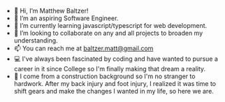 - 👋 Hi, I’m Matthew Baltzer!
- 👀 I’m an aspiring Software Engineer.
- 🌱 I’m currently learning javascript/typescript for web development.
- 💞️ I’m looking to collaborate on any and all projects to broaden my understanding.
- 📫 You can reach me at baltzer.matt@gmail.com
- 💻 I've always been fascinated by coding and have wanted to pursue a career in it since College so I'm finally making that dream a reality.
- 👷 I come from a construction background so I'm no stranger to hardwork. After my back injury and foot injury, I realized it was time to shift gears and make the changes I wanted in my life, so here we are.
<!---
Musclestache/Musclestache is a ✨ special ✨ repository because its `README.md` (this file) appears on your GitHub profile.
You can click the Preview link to take a look at your changes.
--->
